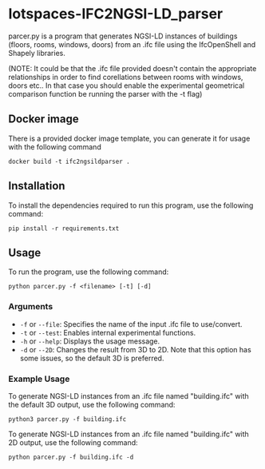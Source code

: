 # Iotspaces-IFC2NGSI-LD_parser

parcer.py is a program that generates NGSI-LD instances of buildings (floors, rooms, windows, doors) from an .ifc file using the IfcOpenShell and Shapely libraries.

(NOTE: It could be that the .ifc file provided doesn't contain the appropriate relationships in order to find corellations between rooms with windows, doors etc.. In that case you should enable the experimental geometrical comparison function be running the parser with the -t flag)

## Docker image

There is a provided docker image template, you can generate it for usage with the following command

```
docker build -t ifc2ngsildparser .
```

## Installation

To install the dependencies required to run this program, use the following command:

```
pip install -r requirements.txt
```


## Usage

To run the program, use the following command:

```
python parcer.py -f <filename> [-t] [-d]
```
### Arguments

* `-f` or `--file`: Specifies the name of the input .ifc file to use/convert.
* `-t` or `--test`: Enables internal experimental functions.
* `-h` or `--help`: Displays the usage message.
* `-d` or `--2D`: Changes the result from 3D to 2D. Note that this option has some issues, so the default 3D is preferred.

### Example Usage

To generate NGSI-LD instances from an .ifc file named "building.ifc" with the default 3D output, use the following command:

```
python3 parcer.py -f building.ifc
```

To generate NGSI-LD instances from an .ifc file named "building.ifc" with 2D output, use the following command:

```
python parcer.py -f building.ifc -d
```
